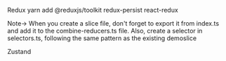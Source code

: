 Redux
yarn add @reduxjs/toolkit redux-persist react-redux

Note-> When you create a slice file, don't forget to export it from index.ts and add it to the combine-reducers.ts file. Also, create a selector in selectors.ts, following the same pattern as the existing demoslice

Zustand